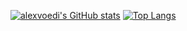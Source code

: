 [![alexvoedi's GitHub stats](https://github-readme-stats.vercel.app/api?username=alexvoedi)](https://github.com/alexvoedi/github-readme-stats)
[![Top Langs](https://github-readme-stats.vercel.app/api/top-langs/?username=alexvoedi)](https://github.com/alexvoedi/github-readme-stats)
